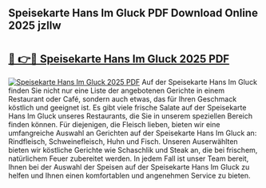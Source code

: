 ## Speisekarte Hans Im Gluck PDF Download Online 2025 jzllw

# <h2><a href="http://gcddvbm.nevu.top/?p=Speisekarte+Hans+Im+Gluck">🔗 👉🔴 Speisekarte Hans Im Gluck 2025 PDF</a></h2>

[![Speisekarte Hans Im Gluck 2025 PDF](https://i.imgur.com/dBaPXMq.png)](http://gcddvbm.nevu.top/?p=Speisekarte+Hans+Im+Gluck)
Auf der Speisekarte Hans Im Gluck finden Sie nicht nur eine Liste der angebotenen Gerichte in einem Restaurant oder Café, sondern auch etwas, das für Ihren Geschmack köstlich und geeignet ist. Es gibt viele frische Salate auf der Speisekarte Hans Im Gluck unseres Restaurants, die Sie in unserem speziellen Bereich finden können. Für diejenigen, die Fleisch lieben, bieten wir eine umfangreiche Auswahl an Gerichten auf der Speisekarte Hans Im Gluck an: Rindfleisch, Schweinefleisch, Huhn und Fisch. Unseren Auserwählten bieten wir köstliche Gerichte wie Schaschlik und Steak an, die bei frischem, natürlichem Feuer zubereitet werden. In jedem Fall ist unser Team bereit, Ihnen bei der Auswahl der Speisen auf der Speisekarte Hans Im Gluck zu helfen und Ihnen einen komfortablen und angenehmen Service zu bieten.
